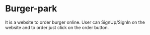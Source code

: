 # Burger-park
It is a website to order burger online. User can SignUp/SignIn on the website and to order just click on the order button.
